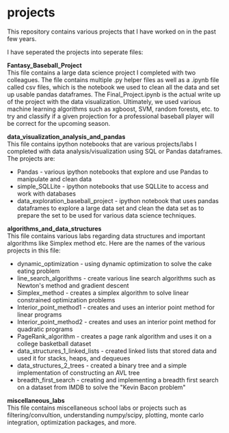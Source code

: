 # projects
This repository contains various projects that I have worked on in the past few years.

I have seperated the projects into seperate files:

**Fantasy_Baseball_Project** <br/>
This file contains a large data science project I completed with two colleagues. The file contains multiple .py helper files as well as a .ipynb file called csv files, which is the notebook we used to clean all the data and set up usable pandas dataframes. The Final_Project.ipynb is the actual write up of the project with the data visualization. Ultimately, we used various machine learning algorithms such as xgboost, SVM, random forests, etc. to try and classify if a given projection for a professional baseball player will be correct for the upcoming season.

**data_visualization_analysis_and_pandas** <br/>
This file contains ipython notebooks that are various projects/labs I completed with data analysis/visualization using SQL or Pandas dataframes. The projects are: <br/>
* Pandas - various ipython notebooks that explore and use Pandas to manipulate and clean data <br/>
* simple_SQLLite - ipython notebooks that use SQLLite to access and work with databases <br/>
* data_exploration_baseball_project - ipython notebook that uses pandas dataframes to explore a large data set and clean the data set as to prepare the set to be used for various data science techniques. 

**algorithms_and_data_structures** <br/>
This file contains various labs regarding data structures and important algorithms like Simplex method etc. Here are the names of the various projects in this file: <br/>
* dynamic_optimization - using dynamic optimization to solve the cake eating problem <br/>
* line_search_algorithms - create various line search algorithms such as Newton's method and gradient descent <br/>
* Simplex_method - creates a simplex algorithm to solve linear constrained optimization problems <br/>
* Interior_point_method1 - creates and uses an interior point method for linear programs <br/>
* Interior_point_method2 - creates and uses an interior point method for quadratic programs <br/>
* PageRank_algorithm - creates a page rank algorithm and uses it on a college basketball dataset <br/>
* data_structures_1_linked_lists - created linked lists that stored data and used it for stacks, heaps, and dequeues <br/>
* data_structures_2_trees - created a binary tree and a simple implementation of constructing an AVL tree <br/>
* breadth_first_search - creating and implementing a breadth first search on a dataset from IMDB to solve the "Kevin Bacon problem" <br/>

**miscellaneous_labs** <br/>
This file contains miscellaneous school labs or projects such as filtering/convultion, understanding numpy/scipy, plotting, monte carlo integration, optimization packages, and more.
